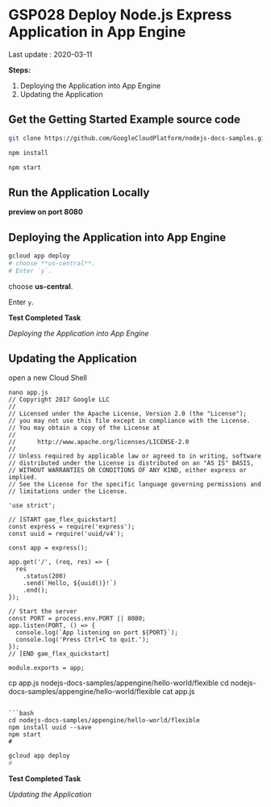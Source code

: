# **GSP028** Deploy Node.js Express Application in App Engine

Last update : 2020-03-11

**Steps:**

1. Deploying the Application into App Engine
2. Updating the Application

## Get the Getting Started Example source code

```bash
git clone https://github.com/GoogleCloudPlatform/nodejs-docs-samples.git && cd nodejs-docs-samples/appengine/hello-world/flexible

npm install

npm start
```

## Run the Application Locally

**preview on port 8080**

## Deploying the Application into App Engine

```bash
gcloud app deploy
# choose **us-central**.
# Enter `y`.
```

choose **us-central**.

Enter `y`.

**Test Completed Task**

*Deploying the Application into App Engine*

## Updating the Application

open a new Cloud Shell

```
nano app.js
// Copyright 2017 Google LLC
//
// Licensed under the Apache License, Version 2.0 (the "License");
// you may not use this file except in compliance with the License.
// You may obtain a copy of the License at
//
//      http://www.apache.org/licenses/LICENSE-2.0
//
// Unless required by applicable law or agreed to in writing, software
// distributed under the License is distributed on an "AS IS" BASIS,
// WITHOUT WARRANTIES OR CONDITIONS OF ANY KIND, either express or implied.
// See the License for the specific language governing permissions and
// limitations under the License.

'use strict';

// [START gae_flex_quickstart]
const express = require('express');
const uuid = require('uuid/v4');

const app = express();

app.get('/', (req, res) => {
  res
    .status(200)
    .send(`Hello, ${uuid()}!`)
    .end();
});

// Start the server
const PORT = process.env.PORT || 8080;
app.listen(PORT, () => {
  console.log(`App listening on port ${PORT}`);
  console.log('Press Ctrl+C to quit.');
});
// [END gae_flex_quickstart]

module.exports = app;
```

cp app.js nodejs-docs-samples/appengine/hello-world/flexible
cd nodejs-docs-samples/appengine/hello-world/flexible
cat app.js
```

```bash
cd nodejs-docs-samples/appengine/hello-world/flexible
npm install uuid --save
npm start
#
```

```bash
gcloud app deploy
#
```

**Test Completed Task**

*Updating the Application*
